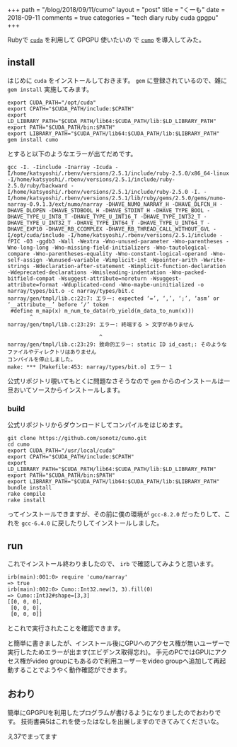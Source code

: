 +++
path = "/blog/2018/09/11/cumo"
layout = "post"
title = "くーも"
date = 2018-09-11
comments = true
categories = "tech diary ruby cuda gpgpu"
+++

Rubyで [`cuda`](https://developer.nvidia.com/cuda-downloads) を利用して GPGPU 使いたいの
で [`cumo`](https://github.com/sonots/cumo) を導入してみた。

## install

はじめに `cuda` をインストールしておきます。
`gem` に登録されているので、雑に `gem install` 実施してみます。

```
export CUDA_PATH="/opt/cuda"
export CPATH="$CUDA_PATH/include:$CPATH"
export LD_LIBRARY_PATH="$CUDA_PATH/lib64:$CUDA_PATH/lib:$LD_LIBRARY_PATH"
export PATH="$CUDA_PATH/bin:$PATH"
export LIBRARY_PATH="$CUDA_PATH/lib64:$CUDA_PATH/lib:$LIBRARY_PATH"
gem install cumo
```

とすると以下のようなエラーが出てだめです。

```
gcc -I. -Iinclude -Inarray -Icuda -I/home/katsyoshi/.rbenv/versions/2.5.1/include/ruby-2.5.0/x86_64-linux -I/home/katsyoshi/.rbenv/versions/2.5.1/include/ruby-2.5.0/ruby/backward -I/home/katsyoshi/.rbenv/versions/2.5.1/include/ruby-2.5.0 -I. -I/home/katsyoshi/.rbenv/versions/2.5.1/lib/ruby/gems/2.5.0/gems/numo-narray-0.9.1.3/ext/numo/narray -DHAVE_NUMO_NARRAY_H -DHAVE_DLFCN_H -DHAVE_DLOPEN -DHAVE_STDBOOL_H -DHAVE_STDINT_H -DHAVE_TYPE_BOOL -DHAVE_TYPE_U_INT8_T -DHAVE_TYPE_U_INT16_T -DHAVE_TYPE_INT32_T -DHAVE_TYPE_U_INT32_T -DHAVE_TYPE_INT64_T -DHAVE_TYPE_U_INT64_T -DHAVE_EXP10 -DHAVE_RB_CCOMPLEX -DHAVE_RB_THREAD_CALL_WITHOUT_GVL -I/opt/cuda/include -I/home/katsyoshi/.rbenv/versions/2.5.1/include -fPIC -O3 -ggdb3 -Wall -Wextra -Wno-unused-parameter -Wno-parentheses -Wno-long-long -Wno-missing-field-initializers -Wno-tautological-compare -Wno-parentheses-equality -Wno-constant-logical-operand -Wno-self-assign -Wunused-variable -Wimplicit-int -Wpointer-arith -Wwrite-strings -Wdeclaration-after-statement -Wimplicit-function-declaration -Wdeprecated-declarations -Wmisleading-indentation -Wno-packed-bitfield-compat -Wsuggest-attribute=noreturn -Wsuggest-attribute=format -Wduplicated-cond -Wno-maybe-uninitialized -o narray/types/bit.o -c narray/types/bit.c
narray/gen/tmpl/lib.c:22:7: エラー: expected ‘=’, ‘,’, ‘;’, ‘asm’ or ‘__attribute__’ before ‘/’ token
 #define m_map(x) m_num_to_data(rb_yield(m_data_to_num(x)))
       ^
narray/gen/tmpl/lib.c:23:29: エラー: 終端する > 文字がありません

                             ^
narray/gen/tmpl/lib.c:23:29: 致命的エラー: static ID id_cast;: そのようなファイルやディレクトリはありません
コンパイルを停止しました。
make: *** [Makefile:453: narray/types/bit.o] エラー 1
```

公式リポジトリ覗いてもとくに問題なさそうなので `gem` からのインストールは一旦おいてソースからインストールします。

### build

公式リポジトリからダウンロードしてコンパイルをはじめます。

```
git clone https://github.com/sonotz/cumo.git
cd cumo
export CUDA_PATH="/usr/local/cuda"
export CPATH="$CUDA_PATH/include:$CPATH"
export LD_LIBRARY_PATH="$CUDA_PATH/lib64:$CUDA_PATH/lib:$LD_LIBRARY_PATH"
export PATH="$CUDA_PATH/bin:$PATH"
export LIBRARY_PATH="$CUDA_PATH/lib64:$CUDA_PATH/lib:$LIBRARY_PATH"
bundle install
rake compile
rake install
```

ってインストールできますが、その前に僕の環境が `gcc-8.2.0` だったりして、これを `gcc-6.4.0` に戻したりしてインストールしました。

## run

これでインストール終わりましたので、 `irb` で確認してみようと思います。

```
irb(main):001:0> require 'cumo/narray'
=> true
irb(main):002:0> Cumo::Int32.new(3, 3).fill(0)
=> Cumo::Int32#shape=[3,3]
[[0, 0, 0],
 [0, 0, 0],
 [0, 0, 0]]
```

とこれで実行されたことを確認できます。

と簡単に書きましたが、インストール後にGPUへのアクセス権が無いユーザーで実行したためエラーが出ます(エビデンス取得忘れ)。
手元のPCではGPUにアクセス権がvideo groupにもあるので利用ユーザーをvideo groupへ追加して再起動することでようやく動作確認ができます。


## おわり

簡単にGPGPUを利用したプログラムが書けるようになりましたのでおわりです。
技術書典5はこれを使ったはなしを出展しますのできてみてくださいな。

え37でまってます

